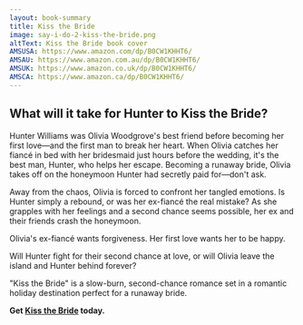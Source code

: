 ```yaml
---
layout: book-summary
title: Kiss the Bride
image: say-i-do-2-kiss-the-bride.png
altText: Kiss the Bride book cover
AMSUSA: https://www.amazon.com/dp/B0CW1KHHT6/
AMSAU: https://www.amazon.com.au/dp/B0CW1KHHT6/
AMSUK: https://www.amazon.co.uk/dp/B0CW1KHHT6/
AMSCA: https://www.amazon.ca/dp/B0CW1KHHT6/
---
```


## What will it take for Hunter to Kiss the Bride?

Hunter Williams was Olivia Woodgrove's best friend before becoming her first love—and the first man to break her heart. When Olivia catches her fiancé in bed with her bridesmaid just hours before the wedding, it's the best man, Hunter, who helps her escape. Becoming a runaway bride, Olivia takes off on the honeymoon Hunter had secretly paid for—don't ask.

Away from the chaos, Olivia is forced to confront her tangled emotions. Is Hunter simply a rebound, or was her ex-fiancé the real mistake? As she grapples with her feelings and a second chance seems possible, her ex and their friends crash the honeymoon.

Olivia's ex-fiancé wants forgiveness. Her first love wants her to be happy.

Will Hunter fight for their second chance at love, or will Olivia leave the island and Hunter behind forever?

"Kiss the Bride" is a slow-burn, second-chance romance set in a romantic holiday destination perfect for a runaway bride.

**Get [Kiss the Bride](https://www.amazon.com/dp/B0CW1KHHT6/ "Kiss the Bride") today.**
